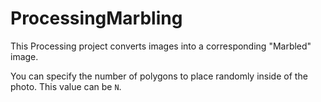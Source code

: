 # ProcessingMarbling
This Processing project converts images into a corresponding "Marbled" image.

You can specify the number of polygons to place randomly inside of the photo. This value can be `N`.
